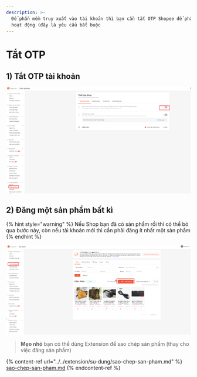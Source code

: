 ```yaml
---
description: >-
  Để phần mềm truy xuất vào tài khoản thì bạn cần tắt OTP Shopee để phần mềm
  hoạt động (đây là yêu cầu bắt buộc
---
```


# Tắt OTP

## 1) Tắt OTP tài khoản

![Thiết lập tài khoản > Tắt OTP](<../../.gitbook/assets/image (63).png>)

## 2) Đăng một sản phẩm bất kì

{% hint style="warning" %}
Nếu Shop bạn đã có sản phẩm rồi thì có thể bỏ qua bước này, còn nếu tài khoản mới thì cần phải đăng ít nhất một sản phẩm
{% endhint %}

![Sản phẩm > Đăng sản phẩm](<../../.gitbook/assets/image (64).png>)

> **Mẹo nhỏ** bạn có thể dùng Extension để sao chép sản phẩm (thay cho việc đăng sản phẩm)

{% content-ref url="../../extension/su-dung/sao-chep-san-pham.md" %}
[sao-chep-san-pham.md](../../extension/su-dung/sao-chep-san-pham.md)
{% endcontent-ref %}
